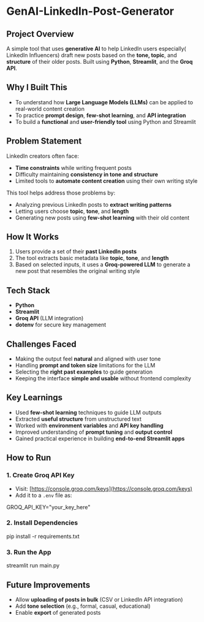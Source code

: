 # **GenAI-LinkedIn-Post-Generator**

## **Project Overview**

A simple tool that uses **generative AI** to help LinkedIn users especially( LinkedIn Influencers) draft new posts based on the **tone, topic**, and **structure** of their older posts. Built using **Python**, **Streamlit**, and the **Groq API**.

## **Why I Built This**

* To understand how **Large Language Models (LLMs)** can be applied to real-world content creation
* To practice **prompt design**, **few-shot learning**, and **API integration**
* To build a **functional** and **user-friendly tool** using Python and Streamlit

## **Problem Statement**

LinkedIn creators often face:

* **Time constraints** while writing frequent posts
* Difficulty maintaining **consistency in tone and structure**
* Limited tools to **automate content creation** using their own writing style

This tool helps address those problems by:

* Analyzing previous LinkedIn posts to **extract writing patterns**
* Letting users choose **topic**, **tone**, and **length**
* Generating new posts using **few-shot learning** with their old content

## **How It Works**

1. Users provide a set of their **past LinkedIn posts**
2. The tool extracts basic metadata like **topic**, **tone**, and **length**
3. Based on selected inputs, it uses a **Groq-powered LLM** to generate a new post that resembles the original writing style

## **Tech Stack**

* **Python**
* **Streamlit**
* **Groq API** (LLM integration)
* **dotenv** for secure key management

## **Challenges Faced**

* Making the output feel **natural** and aligned with user tone
* Handling **prompt and token size** limitations for the LLM
* Selecting the **right past examples** to guide generation
* Keeping the interface **simple and usable** without frontend complexity

## **Key Learnings**

* Used **few-shot learning** techniques to guide LLM outputs
* Extracted **useful structure** from unstructured text
* Worked with **environment variables** and **API key handling**
* Improved understanding of **prompt tuning** and **output control**
* Gained practical experience in building **end-to-end Streamlit apps**

## **How to Run**

### **1. Create Groq API Key**

* Visit: [https://console.groq.com/keys](https://console.groq.com/keys)
* Add it to a `.env` file as:

GROQ_API_KEY="your_key_here"

### **2. Install Dependencies**

pip install -r requirements.txt


### **3. Run the App**

streamlit run main.py

## **Future Improvements**

* Allow **uploading of posts in bulk** (CSV or LinkedIn API integration)
* Add **tone selection** (e.g., formal, casual, educational)
* Enable **export** of generated posts
